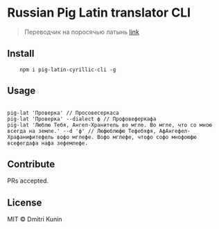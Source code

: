 # Russian Pig Latin translator CLI

> Переводчик на поросячью латынь [link](https://ru.wikipedia.org/wiki/%D0%9F%D0%BE%D1%80%D0%BE%D1%81%D1%8F%D1%87%D1%8C%D1%8F_%D0%BB%D0%B0%D1%82%D1%8B%D0%BD%D1%8C)

## Install

```
    npm i pig-latin-cyrillic-cli -g
```

## Usage

```console

pig-lat 'Проверка' // Просовесеркаса
pig-lat 'Проверка' --dialect ф // Профовеферкафа
pig-lat 'Люблю Тебя, Ангел-Хранитель во мгле. Во мгле, что со мною всегда на земле.' --d 'ф' // Люфюблюфю Тефебяфя, АфАнгефел-Храфанифитефель вофо мглефе. Вофо мглефе, чтофо софо мнофоюфю всефегдафа нафа зефемлефе.

```

## Contribute

PRs accepted.

## License

MIT © Dmitri Kunin
